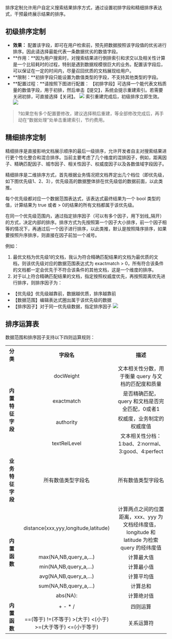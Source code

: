 排序定制允许用户自定义搜索结果排序方式，通过设置初排字段和精细排序表达式，干预最终展示结果的排序。

## 初级排序定制
- **效果：** 配置该字段，即可在用户检索前，预先把数据按照该字段值的优劣进行排序。因此请选择最能代表一条数据优劣的数值字段。
- **作用：**因为用户搜索时，对搜索结果进行倒排索引和求交以及相关性计算是一个比较耗时的过程，特别是遇到数据规模很巨大的业务。配置该字段后，可以保证在一定的时间内，尽量召回优质的文档展现给用户。
- **限制：**初排字段只能设置为数值类型的字段，不支持其他类型的字段。
- **配置过程：**请按照下图进行配置：
【初排字段】可选择一个能代表文档质量的数值字段，用于初排，然后单击【提交】，系统会提示重建索引。若需要关闭初排，可直接选择【关闭】。
![](https://main.qcloudimg.com/raw/e48c40cb1cd692ea7e4a35d52a37fc39.png)
索引重建完成后，初级排序立即生效。
![](https://main.qcloudimg.com/raw/ac0d6f0424835b24d145aa64beaedfb3.png)
>?如果您有多个配置要修改，建议选择稍后重建，等全部修改完成后，再手动在“数据处理”处单击重建索引，节约费用。

## 精细排序定制
精细排序是直接影响文档展示顺序的最后一级排序，允许开发者自主对搜索结果进行更个性化整合和混合排序。当前主要考虑了几个维度的混排因子，例如，距离因子、精确匹配因子、城市因子、相关性因子、权威度因子以及各数值域字段因子。

精细排序是二维排序方式，首先根据业务情况把文档界定出几个档位（即优先级，如下图优先级1、2、3），优先级高的数据整体排在优先级低的数据前面，以此类推。

每个优先级都对应一个数据范围表达式，该表达式最终结果为一个 bool 类型的值，计算结果为 true 或者 > 0的结果的所有文档都属于该优先级。

在同一个优先级范围内，通过指定排序因子（可以有多个因子，用下划线\_隔开）的方式，决定内部的排序。排序方式为先按照第一个因子大小排序，前一个因子相等的情况下，再通过后一个因子进行排序，以此类推，默认是按照降序排序，如果要按照升序排序，则直接在因子前加一个减号。

例如：
1. 最优文档为优先级1的文档，我认为符合精确匹配结果的文档为最优质的文档，则该优先级对应的数据范围表达式为 exactmatch > 0，所有符合该条件的文档都一定会优先于不符合该条件的其他文档，这是一个维度的排序。 
2. 对于以上符合精确匹配结果的文档，指定按照权威度优先，再按照距离优先进行排序，则排序因子为：
 - 【优先级】优先级越靠前，数据越优质，排序越靠前
 - 【数据范围】编辑表达式圈出属于该优先级的数据
 - 【排序因子】对于同一优先级数据，指定排序因子
![](https://main.qcloudimg.com/raw/18ef75aa1646d71adcf6ccf19d0ff284.png)

## 排序运算表
数据范围和排序因子支持以下四则运算规则：
<table>
	<tbody>
		<tr>
			<th><strong>分类</strong></th>
			<th><strong>字段名</strong></th>
			<th><strong>描述</strong></th>
		</tr>
		<tr>
			<td rowspan="4" style="text-align: center;"><strong>内置特征字段</strong></td>
			<td style="text-align: center;">docWeight</td>
			<td style="text-align: center;">文本相关性分数，用于衡量 query 与文档的匹配度和质量</td>
		</tr>
		<tr>
			<td style="text-align: center;">exactmatch</td>
			<td style="text-align: center;">是否精确匹配，query 和文档是否完全匹配，0或者1</td>
		</tr>
		<tr>
			<td style="text-align: center;">authority</td>
			<td style="text-align: center;">权威度，业务制定的权威度值</td>
		</tr>
		<tr>
			<td style="text-align: center;">textRelLevel</td>
			<td style="text-align: center;">文本相关性分档：1:bad、2:normal、3:good、4:perfect</td>
		</tr>
		<tr>
			<td style="text-align: center;"><strong>业务特征字段</strong></td>
			<td style="text-align: center;">所有数值类型字段名</td>
			<td style="text-align: center;">所有数值类型字段名</td>
		</tr>
		<tr>
			<td rowspan="6" style="text-align: center;"><strong>内置函数</strong></td>
			<td style="text-align: center;">distance(xxx,yyy,longitude,latitude)</td>
			<td style="text-align: center;">计算两点之间的位置距离，xxx、yyy 为文档经纬度值，longitude 和 latitude 为检索 query 的经纬度值</td>
		</tr>
		<tr>
			<td style="text-align: center;">max(NA,NB,query_a,&hellip;)</td>
			<td style="text-align: center;">计算最大值</td>
		</tr>
		<tr>
			<td style="text-align: center;">min(NA,NB,query_a,&hellip;)</td>
			<td style="text-align: center;">计算最小值</td>
		</tr>
		<tr>
			<td style="text-align: center;">avg(NA,NB,query_a,&hellip;)</td>
			<td style="text-align: center;">计算平均值</td>
		</tr>
		<tr>
			<td style="text-align: center;">sum(NA,NB,query_a,&hellip;)</td>
			<td style="text-align: center;">计算总和</td>
		</tr>
		<tr>
			<td style="text-align: center;">abs(NA):</td>
			<td style="text-align: center;">计算绝对值</td>
		</tr>
		<tr>
			<td rowspan="2" style="text-align: center;"><strong>内置函数</strong></td>
			<td style="text-align: center;">+ - * /</td>
			<td style="text-align: center;">四则运算</td>
		</tr>
		<tr>
			<td style="text-align: center;">==(等于)&nbsp;!=(不等于) &gt;(大于) &lt;(小于) &gt;=(大于等于) &lt;=(小于等于)</td>
			<td style="text-align: center;">关系运算符</td>
		</tr>
	</tbody>
</table>


